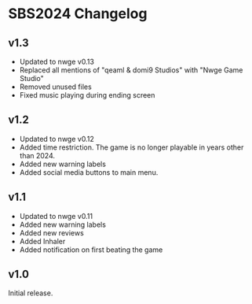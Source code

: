 # SBS2024 Changelog

## v1.3

* Updated to nwge v0.13
* Replaced all mentions of "qeaml & domi9 Studios" with "Nwge Game Studio"
* Removed unused files
* Fixed music playing during ending screen

## v1.2

* Updated to nwge v0.12
* Added time restriction. The game is no longer playable in years other than
  2024.
* Added new warning labels
* Added social media buttons to main menu.

## v1.1

* Updated to nwge v0.11
* Added new warning labels
* Added new reviews
* Added Inhaler
* Added notification on first beating the game

## v1.0

Initial release.

